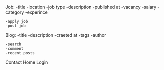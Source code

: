 Job:
    -title
    -location
    -job type
    -description
    -published at
    -vacancy
    -salary
    -category
    -experince

    -apply job
    -post job


Blog:
    -title
    -description
    -craeted at
    -tags
    -author

    -search
    -comment
    -recent posts

Contact
Home
Login


